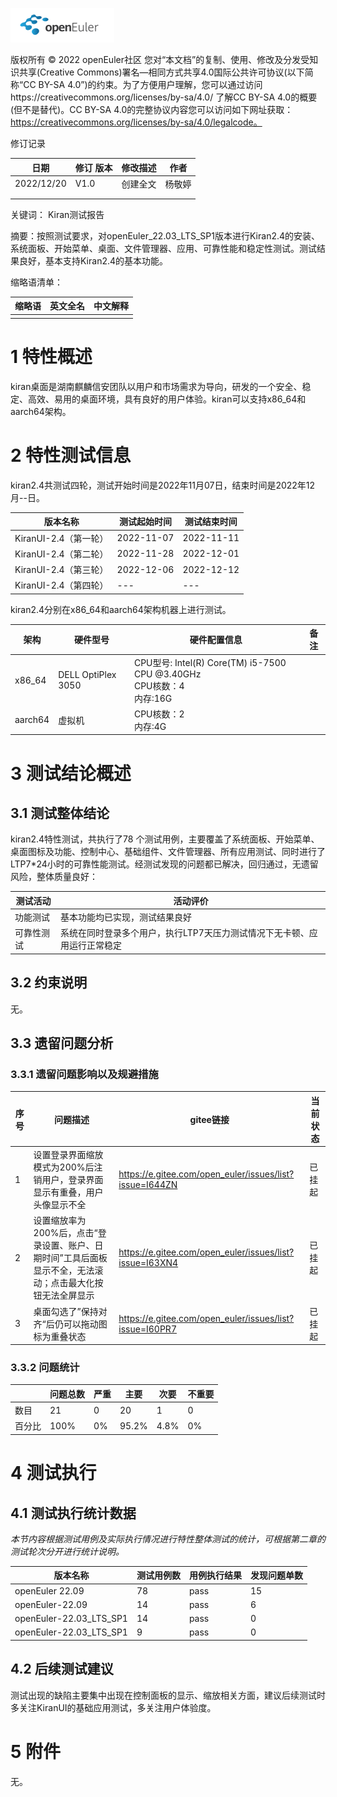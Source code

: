 ![avatar](../../images/openEuler.png)


版权所有 © 2022  openEuler社区
 您对“本文档”的复制、使用、修改及分发受知识共享(Creative Commons)署名—相同方式共享4.0国际公共许可协议(以下简称“CC BY-SA 4.0”)的约束。为了方便用户理解，您可以通过访问https://creativecommons.org/licenses/by-sa/4.0/ 了解CC BY-SA 4.0的概要 (但不是替代)。CC BY-SA 4.0的完整协议内容您可以访问如下网址获取：https://creativecommons.org/licenses/by-sa/4.0/legalcode。

修订记录

| 日期 | 修订   版本 | 修改描述 | 作者 |
| ---- | ----------- | -------- | ---- |
| 2022/12/20     |    V1.0         | 创建全文      |  杨敬婷    |
|      |             |          |      |
|      |             |          |      |

 关键词： Kiran测试报告

 

摘要：按照测试要求，对openEuler_22.03_LTS_SP1版本进行Kiran2.4的安装、系统面板、开始菜单、桌面、文件管理器、应用、可靠性能和稳定性测试。测试结果良好，基本支持Kiran2.4的基本功能。

 

缩略语清单：

| 缩略语 | 英文全名 | 中文解释 |
| ------ | -------- | -------- |
|        |          |          |

# 1     特性概述

kiran桌面是湖南麒麟信安团队以用户和市场需求为导向，研发的一个安全、稳定、高效、易用的桌面环境，具有良好的用户体验。kiran可以支持x86_64和aarch64架构。

# 2     特性测试信息

kiran2.4共测试四轮，测试开始时间是2022年11月07日，结束时间是2022年12月--日。

| 版本名称              | 测试起始时间 | 测试结束时间 |
| --------------------- | ------------ | ------------ |
| KiranUI-2.4（第一轮） | 2022-11-07   | 2022-11-11   |
| KiranUI-2.4（第二轮） | 2022-11-28   | 2022-12-01   |
| KiranUI-2.4（第三轮） | 2022-12-06   | 2022-12-12  |
| KiranUI-2.4（第四轮） | ---  | ---   |

kiran2.4分别在x86_64和aarch64架构机器上进行测试。

|架构| 硬件型号           | 硬件配置信息                                                 | 备注 |
|------------| ------------------ | ------------------------------------------------------------ | ---- | 
|x86_64|DELL OptiPlex 3050 | CPU型号: Intel(R) Core(TM) i5-7500 CPU @3.40GHz<br/>CPU核数：4<br/>内存:16G |      |
|aarch64|虚拟机 | CPU核数：2<br/>内存:4G |      |

# 3     测试结论概述

## 3.1   测试整体结论

kiran2.4特性测试，共执行了78 个测试用例，主要覆盖了系统面板、开始菜单、桌面图标及功能、控制中心、基础组件、文件管理器、所有应用测试、同时进行了LTP7*24小时的可靠性能测试。经测试发现的问题都已解决，回归通过，无遗留风险，整体质量良好：

| 测试活动   | 活动评价                                      |
| ---------- | --------------------------------------------- |
| 功能测试   | 基本功能均已实现，测试结果良好                |
| 可靠性测试   | 系统在同时登录多个用户，执行LTP7天压力测试情况下无卡顿、应用运行正常稳定         |

## 3.2   约束说明

无。

## 3.3   遗留问题分析

### 3.3.1 遗留问题影响以及规避措施

| 序号 | 问题描述                                                     | gitee链接                                                | 当前状态 |
| ---- | ------------------------------------------------------------ | -------------------------------------------------------- | -------- |
| 1    | 设置登录界面缩放模式为200%后注销用户，登录界面显示有重叠，用户头像显示不全                           |https://e.gitee.com/open_euler/issues/list?issue=I644ZN| 已挂起   |
| 2    | 设置缩放率为200%后，点击“登录设置、账户、日期时间”工具后面板显示不全，无法滚动；点击最大化按钮无法全屏显示 |https://e.gitee.com/open_euler/issues/list?issue=I63XN4| 已挂起   |
| 3    | 桌面勾选了”保持对齐“后仍可以拖动图标为重叠状态   | https://e.gitee.com/open_euler/issues/list?issue=I60PR7| 已挂起   |

### 3.3.2 问题统计

|        | 问题总数 | 严重 | 主要  | 次要  | 不重要 |
| ------ | -------- | ---- | ----- | ----- | ------ |
| 数目   | 21       | 0    | 20    | 1    | 0     |
| 百分比 | 100%     | 0% | 95.2% | 4.8% | 0%   |

# 4     测试执行

## 4.1   测试执行统计数据

*本节内容根据测试用例及实际执行情况进行特性整体测试的统计，可根据第二章的测试轮次分开进行统计说明。*

| 版本名称 | 测试用例数 | 用例执行结果 | 发现问题单数 |
| -------- | ---------- | ------------ | ------------ |
|  openEuler 22.09  | 78       | pass     | 15           |
| openEuler-22.09  | 14         | pass     | 6           |
|  openEuler-22.03_LTS_SP1 | 14         | pass     | 0          |
|  openEuler-22.03_LTS_SP1  | 9         | pass     | 0           |

## 4.2   后续测试建议

测试出现的缺陷主要集中出现在控制面板的显示、缩放相关方面，建议后续测试时多关注KiranUI的基础应用测试，多关注用户体验度。

# 5     附件

无。

 